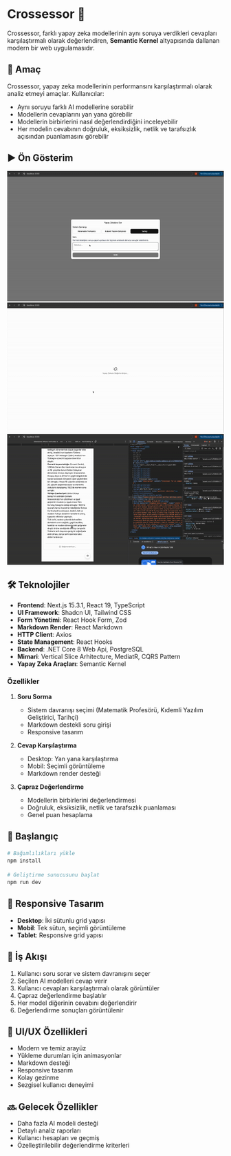 # Crossessor 🤖

Crossessor, farklı yapay zeka modellerinin aynı soruya verdikleri cevapları karşılaştırmalı olarak değerlendiren, **Semantic Kernel** altyapısında dallanan modern bir web uygulamasıdır.

## 🎯 Amaç

Crossessor, yapay zeka modellerinin performansını karşılaştırmalı olarak analiz etmeyi amaçlar. Kullanıcılar:

- Aynı soruyu farklı AI modellerine sorabilir
- Modellerin cevaplarını yan yana görebilir
- Modellerin birbirlerini nasıl değerlendirdiğini inceleyebilir
- Her modelin cevabının doğruluk, eksiksizlik, netlik ve tarafsızlık açısından puanlamasını görebilir

## ▶ Ön Gösterim

![project-gif](assets/crossessor-on-tanitim-1.gif)
![project-gif](assets/crossessor-on-tanitim-2.gif)
![project-gif](assets/crossessor-on-tanitim-3.gif)

## 🛠️ Teknolojiler

- **Frontend**: Next.js 15.3.1, React 19, TypeScript
- **UI Framework**: Shadcn UI, Tailwind CSS
- **Form Yönetimi**: React Hook Form, Zod
- **Markdown Render**: React Markdown
- **HTTP Client**: Axios
- **State Management**: React Hooks
- **Backend**: .NET Core 8 Web Api, PostgreSQL
- **Mimari**: Vertical Slice Arhitecture, MediatR, CQRS Pattern
- **Yapay Zeka Araçları**: Semantic Kernel

### Özellikler

1. **Soru Sorma**
   - Sistem davranışı seçimi (Matematik Profesörü, Kıdemli Yazılım Geliştirici, Tarihçi)
   - Markdown destekli soru girişi
   - Responsive tasarım

2. **Cevap Karşılaştırma**
   - Desktop: Yan yana karşılaştırma
   - Mobil: Seçimli görüntüleme
   - Markdown render desteği

3. **Çapraz Değerlendirme**
   - Modellerin birbirlerini değerlendirmesi
   - Doğruluk, eksiksizlik, netlik ve tarafsızlık puanlaması
   - Genel puan hesaplama

## 🚀 Başlangıç

```bash
# Bağımlılıkları yükle
npm install

# Geliştirme sunucusunu başlat
npm run dev
```

## 📱 Responsive Tasarım

- **Desktop**: İki sütunlu grid yapısı
- **Mobil**: Tek sütun, seçimli görüntüleme
- **Tablet**: Responsive grid yapısı

## 🔄 İş Akışı

1. Kullanıcı soru sorar ve sistem davranışını seçer
2. Seçilen AI modelleri cevap verir
3. Kullanıcı cevapları karşılaştırmalı olarak görüntüler
4. Çapraz değerlendirme başlatılır
5. Her model diğerinin cevabını değerlendirir
6. Değerlendirme sonuçları görüntülenir

## 🎨 UI/UX Özellikleri

- Modern ve temiz arayüz
- Yükleme durumları için animasyonlar
- Markdown desteği
- Responsive tasarım
- Kolay gezinme
- Sezgisel kullanıcı deneyimi

## 🔜 Gelecek Özellikler

- Daha fazla AI modeli desteği
- Detaylı analiz raporları
- Kullanıcı hesapları ve geçmiş
- Özelleştirilebilir değerlendirme kriterleri